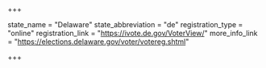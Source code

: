 +++

state_name = "Delaware"
state_abbreviation = "de"
registration_type = "online"
registration_link = "https://ivote.de.gov/VoterView/"
more_info_link = "https://elections.delaware.gov/voter/votereg.shtml"

+++